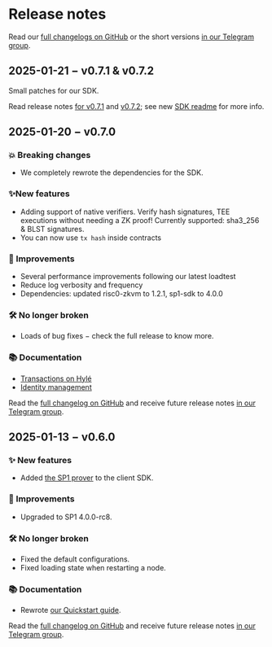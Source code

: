 # Release notes

Read our [full changelogs on GitHub](https://github.com/Hyle-org/hyle/releases/) or the short versions [in our Telegram group](https://t.me/hyle_org).

## 2025-01-21 − v0.7.1 & v0.7.2

Small patches for our SDK.

Read release notes [for v0.7.1](https://github.com/Hyle-org/hyle/releases/tag/v0.7.1) and [v0.7.2](https://github.com/Hyle-org/hyle/releases/tag/v0.7.2); see new [SDK readme](https://github.com/Hyle-org/hyle/tree/main/crates/contract-sdk) for more info.

## 2025-01-20 − v0.7.0

### 💥 Breaking changes

- We completely rewrote the dependencies for the SDK.

### ✨New features

- Adding support of native verifiers. Verify hash signatures, TEE executions without needing a ZK proof! Currently supported: sha3_256 & BLST signatures.
- You can now use `tx hash` inside contracts

### 🚅 Improvements

- Several performance improvements following our latest loadtest
- Reduce log verbosity and frequency
- Dependencies: updated risc0-zkvm to 1.2.1, sp1-sdk to 4.0.0

### 🛠️ No longer broken

- Loads of bug fixes − check the full release to know more.

### 📚 Documentation

- [Transactions on Hylé](https://docs.hyle.eu/developers/general-doc/transaction/)
- [Identity management](https://docs.hyle.eu/developers/general-doc/identity/)

Read the [full changelog on GitHub](https://github.com/Hyle-org/hyle/releases/tag/v0.7.0) and receive future release notes [in our Telegram group](https://t.me/hyle_org).

## 2025-01-13 − v0.6.0

### ✨ New features

- Added [the SP1 prover](https://docs.succinct.xyz/docs/introduction) to the client SDK.

### 🚅 Improvements

- Upgraded to SP1 4.0.0-rc8.

### 🛠️ No longer broken

- Fixed the default configurations.
- Fixed loading state when restarting a node.

### 📚 Documentation

- Rewrote [our Quickstart guide](https://docs.hyle.eu/developers/quickstart/).

Read the [full changelog on GitHub](https://github.com/Hyle-org/hyle/releases/tag/v0.6.0) and receive future release notes [in our Telegram group](https://t.me/hyle_org).
